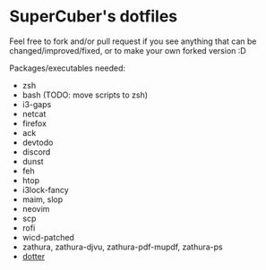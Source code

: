 # SuperCuber's dotfiles

Feel free to fork and/or pull request if you see anything that can be changed/improved/fixed, or to make your own forked version :D

Packages/executables needed:

- zsh
- bash (TODO: move scripts to zsh)
- i3-gaps
- netcat
- firefox
- ack
- devtodo
- discord
- dunst
- feh
- htop
- i3lock-fancy
- maim, slop
- neovim
- scp
- rofi
- wicd-patched
- zathura, zathura-djvu, zathura-pdf-mupdf, zathura-ps
- [dotter](http://www.github.com/SuperCuber/dotter)
